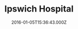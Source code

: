 ---
date: 2016-01-05T15:36:43.000Z
title: Ipswich Hospital
latitude: 52.0568081287349
longitude: 1.1986043613602457
url: https://www.esneft.nhs.uk
category: checkin
---
